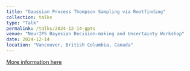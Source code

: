 ```yaml
---
title: "Gaussian Process Thompson Sampling via Rootfinding"
collection: talks
type: "Talk"
permalink: /talks/2024-12-14-gpts
venue: "NeurIPS Bayesian Decision-making and Uncertainty Workshop"
date: 2024-12-14
location: "Vancouver, British Columbia, Canada"
---
```


[More information here](https://neurips.cc/virtual/2024/workshop/84750)
